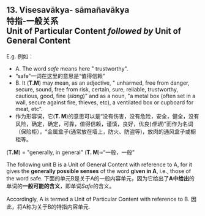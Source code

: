 ## 13. Visesavākya- sāmañavākya<br>**特指**-**一般**关系<br>**Unit of Particular Content** *followed by* **Unit of General Content**
E.g. 例如：
- A. The word *safe* means here " trustworthy".
- “safe”一词在这里的意思是“值得信赖”
- B. It (**T.M**) may mean, as an adjective, " unharmed, free from danger, secure, sound, free from risk, certain, sure, reliable, trustworthy, cautious, good, fine (*slang*)" and as a noun, "a metal box (often set in a wall, secure against fire, thieves, etc), a ventilated box or cupboard for meat, etc".
- 作为形容词，它(**T. M**)的意思可以是“没有伤害，没有危险，安全，健全，没有风险，确定，确定，可靠，值得信赖，谨慎，良好，优良(*俚语*)”而作为名词（保险柜），“金属盒子(通常放在墙上，防火、防盗等)，放肉的通风盒子或橱柜等。

 (**T.M**) = "generally, in general"
 (**T. M**)=“一般，一般”

The following unit B is a Unit of General Content with reference to A, for it gives the **generally possible senses** of the word **given in A**, i.e., those of the word safe.
下面的单元B是关于A的一般内容单元，因为它给出了**A中给出**的单词的**一般可能的含义**，即单词*Safe*的含义。

Accordingly, A is termed a Unit of Particular Content with reference to B.
因此，将A称为关于B的特指内容单元.